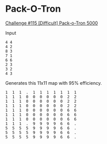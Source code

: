 Pack-O-Tron
===========

[Challenge #115 [Difficult] Pack-o-Tron 5000](http://www.reddit.com/r/dailyprogrammer/comments/15uohz/122013_challenge_115_difficult_packotron_5000/)


Input

    4 4
    4 2
    8 3
    7 1
    6 6
    2 3
    3 2
    4 3

Generates this 11x11 map with 95% efficiency.

    1  1  1  .  1  1  1  1  1  1  1 
    1  1  1  0  0  0  0  0  0  2  2 
    1  1  1  0  0  0  0  0  0  2  2 
    1  1  1  0  0  0  0  0  0  2  2 
    1  1  1  0  0  0  0  0  0  6  6 
    1  1  1  0  0  0  0  0  0  6  6 
    1  1  1  0  0  0  0  0  0  6  6 
    1  1  1  .  9  9  9  9  6  6  . 
    5  5  5  5  9  9  9  9  6  6  . 
    5  5  5  5  9  9  9  9  6  6  . 
    5  5  5  5  9  9  9  9  6  6  .
    
    
